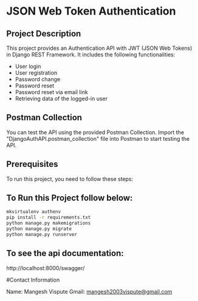 # JSON Web Token Authentication

## Project Description
This project provides an Authentication API with JWT (JSON Web Tokens) in Django REST Framework. It includes the following functionalities:

- User login
- User registration
- Password change
- Password reset
- Password reset via email link
- Retrieving data of the logged-in user

## Postman Collection
You can test the API using the provided Postman Collection. Import the "DjangoAuthAPI.postman_collection" file into Postman to start testing the API.




## Prerequisites
To run this project, you need to follow these steps:

## To Run this Project follow below:

```bash
mkvirtualenv authenv
pip install -r requirements.txt
python manage.py makemigrations
python manage.py migrate
python manage.py runserver

```
## To see the api documentation:
http://localhost:8000/swagger/

#Contact Information

Name: Mangesh Vispute
Gmail: mangesh2003vispute@gmail.com
